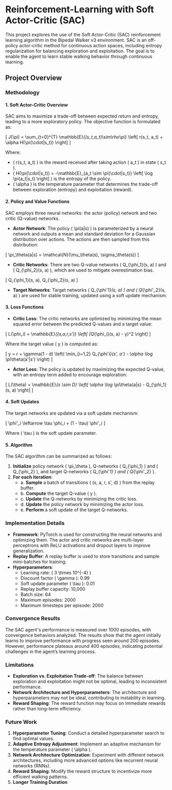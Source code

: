 # Reinforcement-Learning with Soft Actor-Critic (SAC)

This project explores the use of the Soft Actor-Critic (SAC) reinforcement learning algorithm in the Bipedal Walker v3 environment. SAC is an off-policy actor-critic method for continuous action spaces, including entropy regularization for balancing exploration and exploitation. The goal is to enable the agent to learn stable walking behavior through continuous learning.

## Project Overview

### Methodology

#### 1. Soft Actor-Critic Overview

SAC aims to maximize a trade-off between expected return and entropy, leading to a more exploratory policy. The objective function is formulated as:

\[
J(\pi) = \sum_{t=0}^{T} \mathbb{E}_{(s_t,a_t)\sim\rho_\pi} \left[ r(s_t, a_t) + \alpha H(\pi(\cdot|s_t)) \right]
\]

Where:
- \( r(s_t, a_t) \) is the reward received after taking action \( a_t \) in state \( s_t \).
- \( H(\pi(\cdot|s_t)) = -\mathbb{E}_{a_t \sim \pi(\cdot|s_t)} \left[ \log \pi(a_t|s_t) \right] \) is the entropy of the policy.
- \( \alpha \) is the temperature parameter that determines the trade-off between exploration (entropy) and exploitation (reward).

#### 2. Policy and Value Functions

SAC employs three neural networks: the actor (policy) network and two critic (Q-value) networks.

- **Actor Network**: The policy \( \pi(a|s) \) is parameterized by a neural network and outputs a mean and standard deviation for a Gaussian distribution over actions. The actions are then sampled from this distribution:

\[
\pi_\theta(a|s) = \mathcal{N}(\mu_\theta(s), \sigma_\theta(s))
\]

- **Critic Networks**: There are two Q-value networks \( Q_{\phi_1}(s, a) \) and \( Q_{\phi_2}(s, a) \), which are used to mitigate overestimation bias.
  
\[
Q_{\phi_1}(s, a), Q_{\phi_2}(s, a)
\]

- **Target Networks**: Target networks \( Q_{\phi'_1}(s, a) \) and \( Q_{\phi'_2}(s, a) \) are used for stable training, updated using a soft update mechanism.

#### 3. Loss Functions

- **Critic Loss**: The critic networks are optimized by minimizing the mean squared error between the predicted Q-values and a target value:

\[
L(\phi_i) = \mathbb{E}_{(s,a,r,s')} \left[ (Q_{\phi_i}(s, a) - y)^2 \right]
\]

Where the target value \( y \) is computed as:

\[
y = r + \gamma(1 - d) \left( \min_{i=1,2} Q_{\phi'_i}(s', a') - \alpha \log \pi_\theta(a'|s') \right)
\]

- **Actor Loss**: The policy is updated by maximizing the expected Q-value, with an entropy term added to encourage exploration:

\[
L(\theta) = \mathbb{E}_{s \sim D} \left[ \alpha \log \pi_\theta(a|s) - Q_{\phi_1}(s, a) \right]
\]

#### 4. Soft Updates

The target networks are updated via a soft update mechanism:

\[
\phi'_i \leftarrow \tau \phi_i + (1 - \tau) \phi'_i
\]

Where \( \tau \) is the soft update parameter.

#### 5. Algorithm

The SAC algorithm can be summarized as follows:

1. **Initialize** policy network \( \pi_\theta \), Q-networks \( Q_{\phi_1} \) and \( Q_{\phi_2} \), and target Q-networks \( Q_{\phi'_1} \) and \( Q_{\phi'_2} \).
2. **For each iteration**:
   - a. **Sample** a batch of transitions \( (s, a, r, s', d) \) from the replay buffer.
   - b. **Compute** the target Q-value \( y \).
   - c. **Update** the Q-networks by minimizing the critic loss.
   - d. **Update** the policy network by minimizing the actor loss.
   - e. **Perform** a soft update of the target Q-networks.

### Implementation Details

- **Framework**: PyTorch is used for constructing the neural networks and optimizing them. The actor and critic networks are multi-layer perceptrons with ReLU activations and dropout layers to improve generalization.
- **Replay Buffer**: A replay buffer is used to store transitions and sample mini-batches for training.
- **Hyperparameters**:
  - Learning rate: \( 3 \times 10^{-4} \)
  - Discount factor \( \gamma \): 0.99
  - Soft update parameter \( \tau \): 0.01
  - Replay buffer capacity: 10,000
  - Batch size: 64
  - Maximum episodes: 2000
  - Maximum timesteps per episode: 2000

### Convergence Results

The SAC agent's performance is measured over 1000 episodes, with convergence behaviors analyzed. The results show that the agent initially learns to improve performance with progress seen around 200 episodes. However, performance plateaus around 400 episodes, indicating potential challenges in the agent’s learning process.

### Limitations

- **Exploration vs. Exploitation Trade-off**: The balance between exploration and exploitation might not be optimal, leading to inconsistent performance.
- **Network Architecture and Hyperparameters**: The architecture and hyperparameters may not be ideal, contributing to instability in learning.
- **Reward Shaping**: The reward function may focus on immediate rewards rather than long-term efficiency.

### Future Work

1. **Hyperparameter Tuning**: Conduct a detailed hyperparameter search to find optimal values.
2. **Adaptive Entropy Adjustment**: Implement an adaptive mechanism for the temperature parameter \( \alpha \).
3. **Network Architecture Optimization**: Experiment with different network architectures, including more advanced options like recurrent neural networks (RNNs).
4. **Reward Shaping**: Modify the reward structure to incentivize more efficient walking patterns.
5. **Longer Training Duration**
